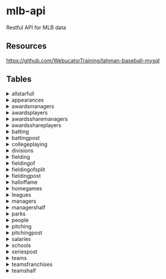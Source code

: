 # mlb-api

Restful API for MLB data

## Resources

https://github.com/WebucatorTraining/lahman-baseball-mysql


## Tables


<details><summary>allstarfull</summary><br>


Field | Type
:--- | :---
ID                             | int(11)                                           
playerID                       | varchar(9)                                        
yearID                         | smallint(6)                                       
gameNum                        | smallint(6)                                       
gameID                         | varchar(12)                                       
teamID                         | char(3)                                           
team_ID                        | int(11)                                           
lgID                           | char(2)                                           
GP                             | smallint(6)                                       
startingPos                    | smallint(6)                                       



</details>



<details><summary>appearances</summary><br>


Field | Type
:--- | :---
ID                             | int(11)                                           
yearID                         | smallint(6)                                       
teamID                         | char(3)                                           
team_ID                        | int(11)                                           
lgID                           | char(2)                                           
playerID                       | varchar(9)                                        
G_all                          | smallint(6)                                       
GS                             | smallint(6)                                       
G_batting                      | smallint(6)                                       
G_defense                      | smallint(6)                                       
G_p                            | smallint(6)                                       
G_c                            | smallint(6)                                       
G_1b                           | smallint(6)                                       
G_2b                           | smallint(6)                                       
G_3b                           | smallint(6)                                       
G_ss                           | smallint(6)                                       
G_lf                           | smallint(6)                                       
G_cf                           | smallint(6)                                       
G_rf                           | smallint(6)                                       
G_of                           | smallint(6)                                       
G_dh                           | smallint(6)                                       
G_ph                           | smallint(6)                                       
G_pr                           | smallint(6)                                       



</details>



<details><summary>awardsmanagers</summary><br>


Field | Type
:--- | :---
ID                             | int(11)                                           
playerID                       | varchar(10)                                       
awardID                        | varchar(75)                                       
yearID                         | smallint(6)                                       
lgID                           | char(2)                                           
tie                            | varchar(1)                                        
notes                          | varchar(100)                                      



</details>



<details><summary>awardsplayers</summary><br>


Field | Type
:--- | :---
ID                             | int(11)                                           
playerID                       | varchar(9)                                        
awardID                        | varchar(255)                                      
yearID                         | smallint(6)                                       
lgID                           | char(2)                                           
tie                            | varchar(1)                                        
notes                          | varchar(100)                                      



</details>



<details><summary>awardssharemanagers</summary><br>


Field | Type
:--- | :---
ID                             | int(11)                                           
awardID                        | varchar(25)                                       
yearID                         | smallint(6)                                       
lgID                           | char(2)                                           
playerID                       | varchar(10)                                       
pointsWon                      | smallint(6)                                       
pointsMax                      | smallint(6)                                       
votesFirst                     | smallint(6)                                       



</details>



<details><summary>awardsshareplayers</summary><br>


Field | Type
:--- | :---
ID                             | int(11)                                           
awardID                        | varchar(25)                                       
yearID                         | smallint(6)                                       
lgID                           | char(2)                                           
playerID                       | varchar(9)                                        
pointsWon                      | double                                            
pointsMax                      | smallint(6)                                       
votesFirst                     | double                                            



</details>



<details><summary>batting</summary><br>


Field | Type
:--- | :---
ID                             | int(11)                                           
playerID                       | varchar(9)                                        
yearID                         | smallint(6)                                       
stint                          | smallint(6)                                       
teamID                         | char(3)                                           
team_ID                        | int(11)                                           
lgID                           | char(2)                                           
G                              | smallint(6)                                       
G_batting                      | smallint(6)                                       
AB                             | smallint(6)                                       
R                              | smallint(6)                                       
H                              | smallint(6)                                       
2B                             | smallint(6)                                       
3B                             | smallint(6)                                       
HR                             | smallint(6)                                       
RBI                            | smallint(6)                                       
SB                             | smallint(6)                                       
CS                             | smallint(6)                                       
BB                             | smallint(6)                                       
SO                             | smallint(6)                                       
IBB                            | smallint(6)                                       
HBP                            | smallint(6)                                       
SH                             | smallint(6)                                       
SF                             | smallint(6)                                       
GIDP                           | smallint(6)                                       



</details>



<details><summary>battingpost</summary><br>


Field | Type
:--- | :---
ID                             | int(11)                                           
yearID                         | smallint(6)                                       
round                          | varchar(10)                                       
playerID                       | varchar(9)                                        
teamID                         | char(3)                                           
team_ID                        | int(11)                                           
lgID                           | char(2)                                           
G                              | smallint(6)                                       
AB                             | smallint(6)                                       
R                              | smallint(6)                                       
H                              | smallint(6)                                       
2B                             | smallint(6)                                       
3B                             | smallint(6)                                       
HR                             | smallint(6)                                       
RBI                            | smallint(6)                                       
SB                             | smallint(6)                                       
CS                             | smallint(6)                                       
BB                             | smallint(6)                                       
SO                             | smallint(6)                                       
IBB                            | smallint(6)                                       
HBP                            | smallint(6)                                       
SH                             | smallint(6)                                       
SF                             | smallint(6)                                       
GIDP                           | smallint(6)                                       



</details>



<details><summary>collegeplaying</summary><br>


Field | Type
:--- | :---
ID                             | int(11)                                           
playerID                       | varchar(9)                                        
schoolID                       | varchar(15)                                       
yearID                         | smallint(6)                                       



</details>



<details><summary>divisions</summary><br>


Field | Type
:--- | :---
ID                             | int(11)                                           
divID                          | char(2)                                           
lgID                           | char(2)                                           
division                       | varchar(50)                                       
active                         | char(1)                                           



</details>



<details><summary>fielding</summary><br>


Field | Type
:--- | :---
ID                             | int(11)                                           
playerID                       | varchar(9)                                        
yearID                         | smallint(6)                                       
stint                          | smallint(6)                                       
teamID                         | char(3)                                           
team_ID                        | int(11)                                           
lgID                           | char(2)                                           
POS                            | varchar(2)                                        
G                              | smallint(6)                                       
GS                             | smallint(6)                                       
InnOuts                        | smallint(6)                                       
PO                             | smallint(6)                                       
A                              | smallint(6)                                       
E                              | smallint(6)                                       
DP                             | smallint(6)                                       
PB                             | smallint(6)                                       
WP                             | smallint(6)                                       
SB                             | smallint(6)                                       
CS                             | smallint(6)                                       
ZR                             | double                                            



</details>



<details><summary>fieldingof</summary><br>


Field | Type
:--- | :---
ID                             | int(11)                                           
playerID                       | varchar(9)                                        
yearID                         | smallint(6)                                       
stint                          | smallint(6)                                       
Glf                            | smallint(6)                                       
Gcf                            | smallint(6)                                       
Grf                            | smallint(6)                                       



</details>



<details><summary>fieldingofsplit</summary><br>


Field | Type
:--- | :---
ID                             | int(11)                                           
playerID                       | varchar(9)                                        
yearID                         | smallint(6)                                       
stint                          | smallint(6)                                       
teamID                         | char(3)                                           
team_ID                        | int(11)                                           
lgID                           | char(2)                                           
POS                            | varchar(2)                                        
G                              | smallint(6)                                       
GS                             | smallint(6)                                       
InnOuts                        | smallint(6)                                       
PO                             | smallint(6)                                       
A                              | smallint(6)                                       
E                              | smallint(6)                                       
DP                             | smallint(6)                                       
PB                             | smallint(6)                                       
WP                             | smallint(6)                                       
SB                             | smallint(6)                                       
CS                             | smallint(6)                                       
ZR                             | double                                            



</details>



<details><summary>fieldingpost</summary><br>


Field | Type
:--- | :---
ID                             | int(11)                                           
playerID                       | varchar(9)                                        
yearID                         | smallint(6)                                       
teamID                         | char(3)                                           
team_ID                        | int(11)                                           
lgID                           | char(2)                                           
round                          | varchar(10)                                       
POS                            | varchar(2)                                        
G                              | smallint(6)                                       
GS                             | smallint(6)                                       
InnOuts                        | smallint(6)                                       
PO                             | smallint(6)                                       
A                              | smallint(6)                                       
E                              | smallint(6)                                       
DP                             | smallint(6)                                       
TP                             | smallint(6)                                       
PB                             | smallint(6)                                       
SB                             | smallint(6)                                       
CS                             | smallint(6)                                       



</details>



<details><summary>halloffame</summary><br>


Field | Type
:--- | :---
ID                             | int(11)                                           
playerID                       | varchar(10)                                       
yearid                         | smallint(6)                                       
votedBy                        | varchar(64)                                       
ballots                        | smallint(6)                                       
needed                         | smallint(6)                                       
votes                          | smallint(6)                                       
inducted                       | varchar(1)                                        
category                       | varchar(20)                                       
needed_note                    | varchar(25)                                       



</details>



<details><summary>homegames</summary><br>


Field | Type
:--- | :---
ID                             | int(11)                                           
yearkey                        | int(11)                                           
leaguekey                      | char(2)                                           
teamkey                        | char(3)                                           
team_ID                        | int(11)                                           
parkkey                        | varchar(255)                                      
park_ID                        | int(11)                                           
spanfirst                      | varchar(255)                                      
spanlast                       | varchar(255)                                      
games                          | int(11)                                           
openings                       | int(11)                                           
attendance                     | int(11)                                           
spanfirst_date                 | date                                              
spanlast_date                  | date                                              



</details>



<details><summary>leagues</summary><br>


Field | Type
:--- | :---
lgID                           | char(2)                                           
league                         | varchar(50)                                       
active                         | char(1)                                           



</details>



<details><summary>managers</summary><br>


Field | Type
:--- | :---
ID                             | int(11)                                           
playerID                       | varchar(10)                                       
yearID                         | smallint(6)                                       
teamID                         | char(3)                                           
team_ID                        | int(11)                                           
lgID                           | char(2)                                           
inseason                       | smallint(6)                                       
G                              | smallint(6)                                       
W                              | smallint(6)                                       
L                              | smallint(6)                                       
teamRank                       | smallint(6)                                       
plyrMgr                        | varchar(1)                                        



</details>



<details><summary>managershalf</summary><br>


Field | Type
:--- | :---
ID                             | int(11)                                           
playerID                       | varchar(10)                                       
yearID                         | smallint(6)                                       
teamID                         | char(3)                                           
team_ID                        | int(11)                                           
lgID                           | char(2)                                           
inseason                       | smallint(6)                                       
half                           | smallint(6)                                       
G                              | smallint(6)                                       
W                              | smallint(6)                                       
L                              | smallint(6)                                       
teamRank                       | smallint(6)                                       



</details>



<details><summary>parks</summary><br>


Field | Type
:--- | :---
ID                             | int(11)                                           
parkalias                      | varchar(255)                                      
parkkey                        | varchar(255)                                      
parkname                       | varchar(255)                                      
city                           | varchar(255)                                      
state                          | varchar(255)                                      
country                        | varchar(255)                                      



</details>



<details><summary>people</summary><br>


Field | Type
:--- | :---
playerID                       | varchar(9)                                        
birthYear                      | int(11)                                           
birthMonth                     | int(11)                                           
birthDay                       | int(11)                                           
birthCountry                   | varchar(255)                                      
birthState                     | varchar(255)                                      
birthCity                      | varchar(255)                                      
deathYear                      | int(11)                                           
deathMonth                     | int(11)                                           
deathDay                       | int(11)                                           
deathCountry                   | varchar(255)                                      
deathState                     | varchar(255)                                      
deathCity                      | varchar(255)                                      
nameFirst                      | varchar(255)                                      
nameLast                       | varchar(255)                                      
nameGiven                      | varchar(255)                                      
weight                         | int(11)                                           
height                         | int(11)                                           
bats                           | varchar(255)                                      
throws                         | varchar(255)                                      
debut                          | varchar(255)                                      
finalGame                      | varchar(255)                                      
retroID                        | varchar(255)                                      
bbrefID                        | varchar(255)                                      
birth_date                     | date                                              
debut_date                     | date                                              
finalgame_date                 | date                                              
death_date                     | date                                              



</details>



<details><summary>pitching</summary><br>


Field | Type
:--- | :---
ID                             | int(11)                                           
playerID                       | varchar(9)                                        
yearID                         | smallint(6)                                       
stint                          | smallint(6)                                       
teamID                         | char(3)                                           
team_ID                        | int(11)                                           
lgID                           | char(2)                                           
W                              | smallint(6)                                       
L                              | smallint(6)                                       
G                              | smallint(6)                                       
GS                             | smallint(6)                                       
CG                             | smallint(6)                                       
SHO                            | smallint(6)                                       
SV                             | smallint(6)                                       
IPouts                         | int(11)                                           
H                              | smallint(6)                                       
ER                             | smallint(6)                                       
HR                             | smallint(6)                                       
BB                             | smallint(6)                                       
SO                             | smallint(6)                                       
BAOpp                          | double                                            
ERA                            | double                                            
IBB                            | smallint(6)                                       
WP                             | smallint(6)                                       
HBP                            | smallint(6)                                       
BK                             | smallint(6)                                       
BFP                            | smallint(6)                                       
GF                             | smallint(6)                                       
R                              | smallint(6)                                       
SH                             | smallint(6)                                       
SF                             | smallint(6)                                       
GIDP                           | smallint(6)                                       



</details>



<details><summary>pitchingpost</summary><br>


Field | Type
:--- | :---
ID                             | int(11)                                           
playerID                       | varchar(9)                                        
yearID                         | smallint(6)                                       
round                          | varchar(10)                                       
teamID                         | char(3)                                           
team_ID                        | int(11)                                           
lgID                           | char(2)                                           
W                              | smallint(6)                                       
L                              | smallint(6)                                       
G                              | smallint(6)                                       
GS                             | smallint(6)                                       
CG                             | smallint(6)                                       
SHO                            | smallint(6)                                       
SV                             | smallint(6)                                       
IPouts                         | int(11)                                           
H                              | smallint(6)                                       
ER                             | smallint(6)                                       
HR                             | smallint(6)                                       
BB                             | smallint(6)                                       
SO                             | smallint(6)                                       
BAOpp                          | double                                            
ERA                            | double                                            
IBB                            | smallint(6)                                       
WP                             | smallint(6)                                       
HBP                            | smallint(6)                                       
BK                             | smallint(6)                                       
BFP                            | smallint(6)                                       
GF                             | smallint(6)                                       
R                              | smallint(6)                                       
SH                             | smallint(6)                                       
SF                             | smallint(6)                                       
GIDP                           | smallint(6)                                       



</details>



<details><summary>salaries</summary><br>


Field | Type
:--- | :---
ID                             | int(11)                                           
yearID                         | smallint(6)                                       
teamID                         | char(3)                                           
team_ID                        | int(11)                                           
lgID                           | char(2)                                           
playerID                       | varchar(9)                                        
salary                         | double                                            



</details>



<details><summary>schools</summary><br>


Field | Type
:--- | :---
schoolID                       | varchar(15)                                       
name_full                      | varchar(255)                                      
city                           | varchar(55)                                       
state                          | varchar(55)                                       
country                        | varchar(55)                                       



</details>



<details><summary>seriespost</summary><br>


Field | Type
:--- | :---
ID                             | int(11)                                           
yearID                         | smallint(6)                                       
round                          | varchar(5)                                        
teamIDwinner                   | varchar(3)                                        
lgIDwinner                     | varchar(2)                                        
team_IDwinner                  | int(11)                                           
teamIDloser                    | varchar(3)                                        
team_IDloser                   | int(11)                                           
lgIDloser                      | varchar(2)                                        
wins                           | smallint(6)                                       
losses                         | smallint(6)                                       
ties                           | smallint(6)                                       



</details>



<details><summary>teams</summary><br>


Field | Type
:--- | :---
ID                             | int(11)                                           
yearID                         | smallint(6)                                       
lgID                           | char(2)                                           
teamID                         | char(3)                                           
franchID                       | varchar(3)                                        
divID                          | char(1)                                           
div_ID                         | int(11)                                           
teamRank                       | smallint(6)                                       
G                              | smallint(6)                                       
Ghome                          | smallint(6)                                       
W                              | smallint(6)                                       
L                              | smallint(6)                                       
DivWin                         | varchar(1)                                        
WCWin                          | varchar(1)                                        
LgWin                          | varchar(1)                                        
WSWin                          | varchar(1)                                        
R                              | smallint(6)                                       
AB                             | smallint(6)                                       
H                              | smallint(6)                                       
2B                             | smallint(6)                                       
3B                             | smallint(6)                                       
HR                             | smallint(6)                                       
BB                             | smallint(6)                                       
SO                             | smallint(6)                                       
SB                             | smallint(6)                                       
CS                             | smallint(6)                                       
HBP                            | smallint(6)                                       
SF                             | smallint(6)                                       
RA                             | smallint(6)                                       
ER                             | smallint(6)                                       
ERA                            | double                                            
CG                             | smallint(6)                                       
SHO                            | smallint(6)                                       
SV                             | smallint(6)                                       
IPouts                         | int(11)                                           
HA                             | smallint(6)                                       
HRA                            | smallint(6)                                       
BBA                            | smallint(6)                                       
SOA                            | smallint(6)                                       
E                              | int(11)                                           
DP                             | int(11)                                           
FP                             | double                                            
name                           | varchar(50)                                       
park                           | varchar(255)                                      
attendance                     | int(11)                                           
BPF                            | int(11)                                           
PPF                            | int(11)                                           
teamIDBR                       | varchar(3)                                        
teamIDlahman45                 | varchar(3)                                        
teamIDretro                    | varchar(3)                                        



</details>



<details><summary>teamsfranchises</summary><br>


Field | Type
:--- | :---
franchID                       | varchar(3)                                        
franchName                     | varchar(50)                                       
active                         | char(1)                                           
NAassoc                        | varchar(3)                                        



</details>



<details><summary>teamshalf</summary><br>


Field | Type
:--- | :---
ID                             | int(11)                                           
yearID                         | smallint(6)                                       
lgID                           | char(2)                                           
teamID                         | char(3)                                           
team_ID                        | int(11)                                           
Half                           | varchar(1)                                        
divID                          | char(1)                                           
div_ID                         | int(11)                                           
DivWin                         | varchar(1)                                        
teamRank                       | smallint(6)                                       
G                              | smallint(6)                                       
W                              | smallint(6)                                       
L                              | smallint(6)                                       



</details>
